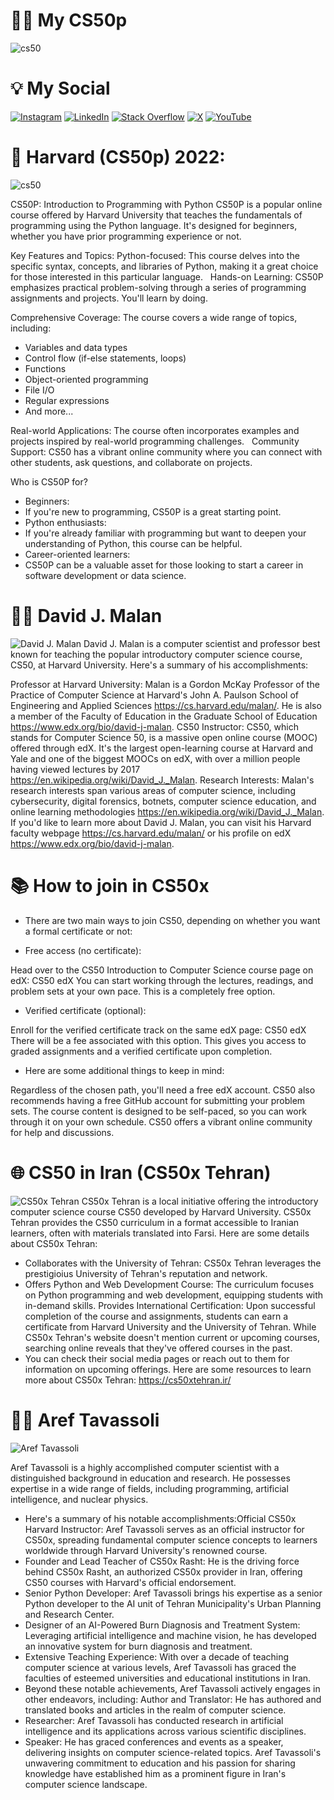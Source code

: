 # 👨‍🎓 My CS50p
![cs50]()
# 💡 My Social
[![Instagram](https://img.shields.io/badge/Instagram-%23E4405F.svg?logo=Instagram&logoColor=white)](https://instagram.com/mahdi___mirbagheri) [![LinkedIn](https://img.shields.io/badge/LinkedIn-%230077B5.svg?logo=linkedin&logoColor=white)](https://linkedin.com/in/seyed-mahdi-mirbagheri-9a1448289?lipi=urn%3Ali%3Apage%3Ad_flagship3_profile_view_base_contact_details%3BZS6qGzzgT%2B%2BmXAiAGDhFvQ%3D%3D) [![Stack Overflow](https://img.shields.io/badge/-Stackoverflow-FE7A16?logo=stack-overflow&logoColor=white)](https://stackoverflow.com/users/21915481/exceptional-boy) [![X](https://img.shields.io/badge/X-black.svg?logo=X&logoColor=white)](https://x.com/Mohammad208506) [![YouTube](https://img.shields.io/badge/YouTube-%23FF0000.svg?logo=YouTube&logoColor=white)](https://youtube.com/@coderscafe8) 
# 🏰 Harvard (CS50p) 2022:
![cs50](https://bruceelgort.com/wp-content/uploads/2022/04/screen-shot-2022-04-10-at-8.13.38-pm.png?w=1200)

CS50P: Introduction to Programming with Python
CS50P is a popular online course offered by Harvard University that teaches the fundamentals of programming using the Python language. It's designed for beginners, whether you have prior programming experience or not.

Key Features and Topics:
Python-focused: This course delves into the specific syntax, concepts, and libraries of Python, making it a great choice for those interested in this particular language.   
Hands-on Learning: CS50P emphasizes practical problem-solving through a series of programming assignments and projects. You'll learn by doing.   

Comprehensive Coverage: The course covers a wide range of topics, including:
* Variables and data types   
* Control flow (if-else statements, loops)   
* Functions   
* Object-oriented programming   
* File I/O   
* Regular expressions
* And more...

Real-world Applications: The course often incorporates examples and projects inspired by real-world programming challenges.   
Community Support: CS50 has a vibrant online community where you can connect with other students, ask questions, and collaborate on projects.

Who is CS50P for?
* Beginners:
* If you're new to programming, CS50P is a great starting point.
* Python enthusiasts:
* If you're already familiar with programming but want to deepen your understanding of Python, this course can be helpful.
* Career-oriented learners:
* CS50P can be a valuable asset for those looking to start a career in software development or data science.
# 👨‍🏫 David J. Malan
![David J. Malan](https://cs.harvard.edu/malan/malan.jpg)
David J. Malan is a computer scientist and professor best known for teaching the popular introductory computer science course, CS50, at Harvard University. Here's a summary of his accomplishments:

Professor at Harvard University: Malan is a Gordon McKay Professor of the Practice of Computer Science at Harvard's John A. Paulson School of Engineering and Applied Sciences https://cs.harvard.edu/malan/. He is also a member of the Faculty of Education in the Graduate School of Education https://www.edx.org/bio/david-j-malan.
CS50 Instructor: CS50, which stands for Computer Science 50, is a massive open online course (MOOC) offered through edX. It's the largest open-learning course at Harvard and Yale and one of the biggest MOOCs on edX, with over a million people having viewed lectures by 2017 https://en.wikipedia.org/wiki/David_J._Malan.
Research Interests: Malan's research interests span various areas of computer science, including cybersecurity, digital forensics, botnets, computer science education, and online learning methodologies https://en.wikipedia.org/wiki/David_J._Malan.
If you'd like to learn more about David J. Malan, you can visit his Harvard faculty webpage https://cs.harvard.edu/malan/ or his profile on edX https://www.edx.org/bio/david-j-malan.
# 📚 How to join in CS50x
* There are two main ways to join CS50, depending on whether you want a formal certificate or not:

* Free access (no certificate):

Head over to the CS50 Introduction to Computer Science course page on edX: CS50 edX
You can start working through the lectures, readings, and problem sets at your own pace. This is a completely free option.
* Verified certificate (optional):

Enroll for the verified certificate track on the same edX page: CS50 edX There will be a fee associated with this option.
This gives you access to graded assignments and a verified certificate upon completion.
* Here are some additional things to keep in mind:

Regardless of the chosen path, you'll need a free edX account.
CS50 also recommends having a free GitHub account for submitting your problem sets.
The course content is designed to be self-paced, so you can work through it on your own schedule.
CS50 offers a vibrant online community for help and discussions.
# 🌐 CS50 in Iran (CS50x Tehran)
![CS50x Tehran](https://media.licdn.com/dms/image/D4E3DAQG-5M7obNmY1A/image-scale_191_1128/0/1681389498799/cs50xtehran_cover?e=2147483647&v=beta&t=cbEuLD4eTQR87qsuwdFyOKo3SfKV8ENkdxhKxfC-KF8)
CS50x Tehran is a local initiative offering the introductory computer science course CS50 developed by Harvard University. CS50x Tehran provides the CS50 curriculum in a format accessible to Iranian learners, often with materials translated into Farsi.
Here are some details about CS50x Tehran:
* Collaborates with the University of Tehran: CS50x Tehran leverages the prestigioius University of Tehran's reputation and network.
* Offers Python and Web Development Course: The curriculum focuses on Python programming and web development, equipping students with in-demand skills.
Provides International Certification: Upon successful completion of the course and assignments, students can earn a certificate from Harvard University and the University of Tehran.
While CS50x Tehran's website doesn't mention current or upcoming courses, searching online reveals that they've offered courses in the past.
* You can check their social media pages or reach out to them for information on upcoming offerings.
Here are some resources to learn more about CS50x Tehran:
https://cs50xtehran.ir/
# 👨‍🏫 Aref Tavassoli
![Aref Tavassoli](https://cs50xtehran.ir/wp-content/uploads/2024/02/3ea7168e3ef3e4319784ffff15132706-e1707116098333-1024x571.webp)

Aref Tavassoli is a highly accomplished computer scientist with a distinguished background in education and research.
He possesses expertise in a wide range of fields, including programming, artificial intelligence, and nuclear physics.
* Here's a summary of his notable accomplishments:Official CS50x Harvard Instructor:
Aref Tavassoli serves as an official instructor for CS50x, spreading fundamental computer science concepts to learners worldwide through Harvard University's renowned course.
* Founder and Lead Teacher of CS50x Rasht:
He is the driving force behind CS50x Rasht, an authorized CS50x provider in Iran, offering CS50 courses with Harvard's official endorsement.
* Senior Python Developer:
Aref Tavassoli brings his expertise as a senior Python developer to the AI unit of Tehran Municipality's Urban Planning and Research Center.
* Designer of an AI-Powered Burn Diagnosis and Treatment System:
Leveraging artificial intelligence and machine vision, he has developed an innovative system for burn diagnosis and treatment.
* Extensive Teaching Experience:
With over a decade of teaching computer science at various levels, Aref Tavassoli has graced the faculties of esteemed universities and educational institutions in Iran.
* Beyond these notable achievements, Aref Tavassoli actively engages in other endeavors, including:
Author and Translator: He has authored and translated books and articles in the realm of computer science.
* Researcher:
Aref Tavassoli has conducted research in artificial intelligence and its applications across various scientific disciplines.
* Speaker:
He has graced conferences and events as a speaker, delivering insights on computer science-related topics.
Aref Tavassoli's unwavering commitment to education and his passion for sharing knowledge have established him as a prominent figure in Iran's computer science landscape.




